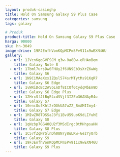 ```yaml
---
layout: produk-casinghp
title: Hold On Samsung Galaxy S9 Plus Case
categories: samsung
tags: galaxy

# Produk
product-title: Hold On Samsung Galaxy S9 Plus Case
harga: 90000
sku: hn-3049
image-drive: 19FJEnfhVonKQpMCPmSPv911x9wEXN46U
gallery:
  - url: 1JVcnKgoGVFSCM_g3w-0a8Bw-eRHAoBem
    title: Galaxy Note 8
  - url: 17bml7ursDw6FHUy2f6UN9Eb3sXrZ6wWg
    title: Galaxy S6
  - url: 1N9CiMAeXxxIZQsl574srMTytMs91KqR7
    title: Galaxy S6 Edge
  - url: 1vWRiDcBC2AVoLnDf8ICOf0CydqMbEm9D
    title: Galaxy S6 Edge Plus
  - url: 12HrxSfJtBqE4cdSVjf3I2Eo36ANAyR4o
    title: Galaxy S7
  - url: 10encOufKht2rOGkUA7wZZ_BmAMIImy4-
    title: Galaxy S7 Edge
  - url: 1MIwZR8TOSSaJ3fi1BvU59uoK9dLIYuhE
    title: Galaxy S8
  - url: 1qNzbp7GG40QU2f3MSdIrgc0tMHhpsaHN
    title: Galaxy S8 Plus
  - url: 1C57fZqNrSlnDh08N7y8uLKw-GezYyOrb
    title: Galaxy S9
  - url: 19FJEnfhVonKQpMCPmSPv911x9wEXN46U
    title: Galaxy S9 Plus
---
```

